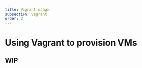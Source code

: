 ```yaml
---
title: Vagrant usage
subsection: vagrant
order: 2
---
```


# Using Vagrant to provision VMs

## **WIP**
